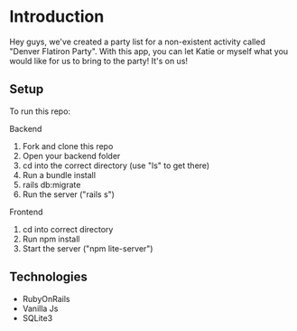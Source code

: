 # Introduction
  Hey guys, we've created a party list for a non-existent activity called "Denver Flatiron Party". With this app, you can let Katie or myself what you would like for us to bring to the party! It's on us! 
  
 ## Setup
 To run this repo:
 
 Backend
  1. Fork and clone this repo
  2. Open your backend folder
  3. cd into the correct directory (use "ls" to get there)
  4. Run a bundle install
  5. rails db:migrate
  6. Run the server ("rails s")
  
 Frontend
  1. cd into correct directory
  2. Run npm install
  3. Start the server ("npm lite-server")

## Technologies
- RubyOnRails
- Vanilla Js
- SQLite3
